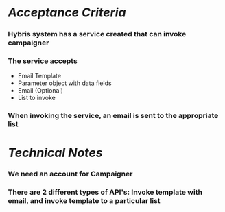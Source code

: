 # *Acceptance Criteria*
### Hybris system has a service created that can invoke campaigner
### The service accepts
* Email Template
* Parameter object with data fields
* Email (Optional)
*  List to invoke
### When invoking the service, an email is sent to the appropriate list

# *Technical Notes*
### We need an account for Campaigner
### There are 2 different types of API's: Invoke template with email, and invoke template to a particular list